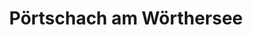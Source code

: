 ---
title: Pörtschach am Wörthersee
url: /poertschach-am-woerthersee/
latitude: 46.637
longitude: 14.141
---